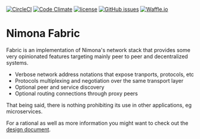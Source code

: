 [![CircleCI](https://img.shields.io/circleci/project/github/nimona/go-nimona-fabric.svg?style=flat-square)](https://circleci.com/gh/nimona/go-nimona-fabric)
[![Code Climate](https://img.shields.io/codeclimate/maintainability/nimona/go-nimona-fabric.svg?style=flat-square)](https://codeclimate.com/github/nimona/go-nimona-fabric/maintainability)
[![license](https://img.shields.io/github/license/nimona/go-nimona-fabric.svg?style=flat-square)](https://github.com/nimona/go-nimona-fabric/blob/master/LICENSE)
[![GitHub issues](https://img.shields.io/github/issues/nimona/go-nimona-fabric.svg?style=flat-square)](https://github.com/nimona/go-nimona-fabric/issues)
[![Waffle.io](https://img.shields.io/waffle/label/nimona/go-nimona-fabric/in%20progress.svg?style=flat-square)](https://waffle.io/nimona/go-nimona-fabric)

# Nimona Fabric

Fabric is an implementation of Nimona's network stack that provides some very
opinionated features targeting mainly peer to peer and decentralized systems.  

- Verbose network address notations that expose tranports, protocols, etc
- Protocols multiplexing and negotiation over the same transport layer
- Optional peer and service discovery
- Optional routing connections through proxy peers

That being said, there is nothing prohibiting its use in other applications, 
eg microservices.  

For a rational as well as more information you might want to check out the
[design document](https://github.com/nimona/nimona/blob/master/fabric.md).
